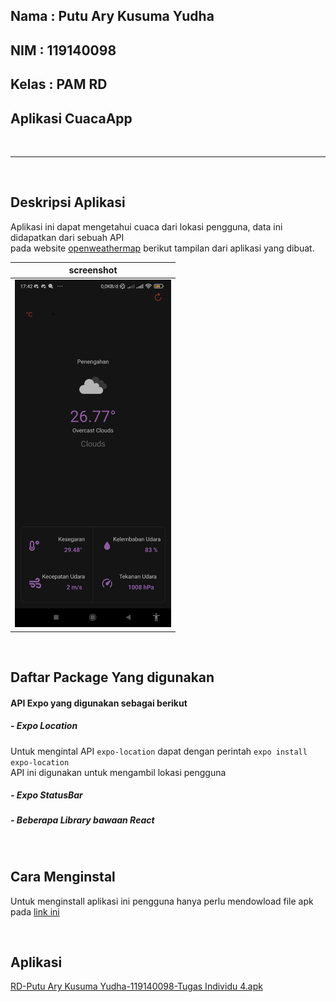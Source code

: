 ## Nama  : Putu Ary Kusuma Yudha
## NIM   : 119140098
## Kelas : PAM RD
## Aplikasi CuacaApp

<br>
<hr>
<br>

## Deskripsi Aplikasi
Aplikasi ini dapat mengetahui cuaca dari lokasi pengguna, data ini didapatkan dari sebuah API <br> pada website <a href="https://openweathermap.org/">openweathermap</a>
berikut tampilan dari aplikasi yang dibuat.

| screenshot    |
|------------|
| <img src="https://github.com/putuary/Tugas4_PAM/blob/main/Screenshoot/Screenshot_2022-04-19-17-42-43-841_com.ary.CuacaApp.jpg" width="250"> |

<br>

## Daftar Package Yang digunakan
#### API Expo yang digunakan sebagai berikut
##### - Expo Location
Untuk mengintal API `expo-location` dapat dengan perintah `expo install expo-location` <br>
API ini digunakan untuk mengambil lokasi pengguna
##### - Expo StatusBar
##### - Beberapa Library bawaan React

<br>

## Cara Menginstal
Untuk menginstall aplikasi ini pengguna hanya perlu mendowload file apk pada <a href="https://github.com/putuary/Tugas4_PAM/raw/main/File%20APK/RD-Putu%20Ary%20Kusuma%20Yudha-119140098-Tugas%20Individu%204.apk">link ini</a>

<br>

## Aplikasi
<a href="https://github.com/putuary/Tugas4_PAM/raw/main/File%20APK/RD-Putu%20Ary%20Kusuma%20Yudha-119140098-Tugas%20Individu%204.apk">RD-Putu Ary Kusuma Yudha-119140098-Tugas Individu 4.apk</a>

